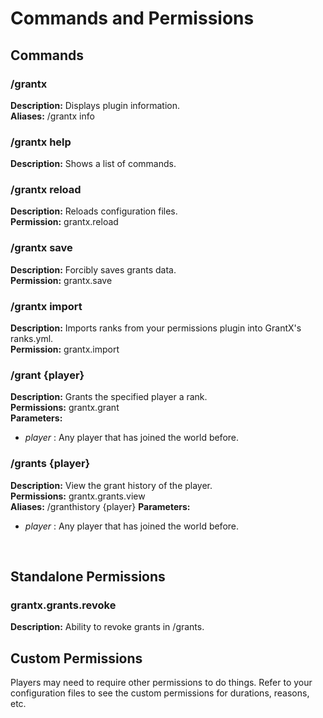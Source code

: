 # Commands and Permissions

## Commands
### /grantx
**Description:** Displays plugin information.</br>
**Aliases:** /grantx info

### /grantx help
**Description:** Shows a list of commands.

### /grantx reload
**Description:** Reloads configuration files.</br>
**Permission:** grantx.reload

### /grantx save
**Description:** Forcibly saves grants data.</br>
**Permission:** grantx.save

### /grantx import
**Description:** Imports ranks from your permissions plugin into GrantX's ranks.yml.</br>
**Permission:** grantx.import

### /grant {player}
**Description:** Grants the specified player a rank.</br>
**Permissions:** grantx.grant</br>
**Parameters:**
- *player* : Any player that has joined the world before.

### /grants {player}
**Description:** View the grant history of the player.</br>
**Permissions:** grantx.grants.view</br>
**Aliases:** /granthistory {player}
**Parameters:**
- *player* : Any player that has joined the world before.
</br>

## Standalone Permissions

### grantx.grants.revoke
**Description:** Ability to revoke grants in /grants.
</br>

## Custom Permissions
Players may need to require other permissions to do things. Refer to your configuration files to see the custom permissions for durations, reasons, etc.
